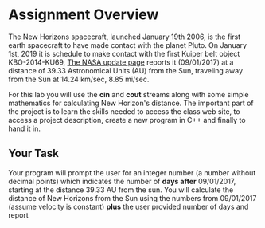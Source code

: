 # Assignment Overview

The New Horizons spacecraft, launched January 19th 2006, is the first earth spacecraft to have made contact with the planet Pluto. On January 1st, 2019 it is schedule to make contact with the first Kuiper belt object KBO-2014-KU69, [The NASA update page](http://pluto.jhuapl.edu/Mission/Where-is-New-Horizons.php) reports it (09/01/2017) at a distance of 39.33 Astronomical Units (AU) from the Sun, traveling away from the Sun at 14.24 km/sec, 8.85 mi/sec.

For this lab you will use the **cin** and **cout** streams along with some simple mathematics for calculating New Horizon's distance. The important part of the project is to learn the skills needed to access the class web site, to access a project description, create a new program in C++ and finally to hand it in.

## Your Task

Your program will prompt the user for an integer number (a number without decimal points) which indicates the number of **days after** 09/01/2017, starting at the distance 39.33 AU from the sun. You will calculate the distance of New Horizons from the Sun using the numbers from 09/01/2017 (assume velocity is constant) **plus** the user provided number of days and report
